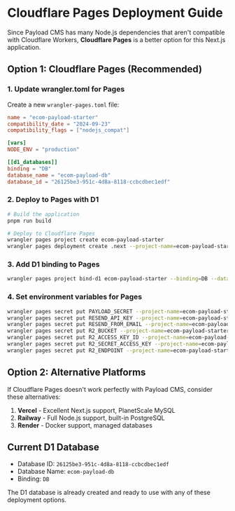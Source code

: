 # Cloudflare Pages Deployment Guide

Since Payload CMS has many Node.js dependencies that aren't compatible with Cloudflare Workers, **Cloudflare Pages** is a better option for this Next.js application.

## Option 1: Cloudflare Pages (Recommended)

### 1. Update wrangler.toml for Pages
Create a new `wrangler-pages.toml` file:

```toml
name = "ecom-payload-starter"
compatibility_date = "2024-09-23"
compatibility_flags = ["nodejs_compat"]

[vars]
NODE_ENV = "production"

[[d1_databases]]
binding = "DB"
database_name = "ecom-payload-db"
database_id = "26125be3-951c-4d8a-8118-ccbcdbec1edf"
```

### 2. Deploy to Pages with D1
```bash
# Build the application
pnpm run build

# Deploy to Cloudflare Pages
wrangler pages project create ecom-payload-starter
wrangler pages deployment create .next --project-name=ecom-payload-starter
```

### 3. Add D1 binding to Pages
```bash
wrangler pages project bind-d1 ecom-payload-starter --binding=DB --database=ecom-payload-db
```

### 4. Set environment variables for Pages
```bash
wrangler pages secret put PAYLOAD_SECRET --project-name=ecom-payload-starter
wrangler pages secret put RESEND_API_KEY --project-name=ecom-payload-starter
wrangler pages secret put RESEND_FROM_EMAIL --project-name=ecom-payload-starter
wrangler pages secret put R2_BUCKET --project-name=ecom-payload-starter
wrangler pages secret put R2_ACCESS_KEY_ID --project-name=ecom-payload-starter
wrangler pages secret put R2_SECRET_ACCESS_KEY --project-name=ecom-payload-starter
wrangler pages secret put R2_ENDPOINT --project-name=ecom-payload-starter
```

## Option 2: Alternative Platforms

If Cloudflare Pages doesn't work perfectly with Payload CMS, consider these alternatives:

1. **Vercel** - Excellent Next.js support, PlanetScale MySQL
2. **Railway** - Full Node.js support, built-in PostgreSQL
3. **Render** - Docker support, managed databases

## Current D1 Database
- Database ID: `26125be3-951c-4d8a-8118-ccbcdbec1edf`
- Database Name: `ecom-payload-db`
- Binding: `DB`

The D1 database is already created and ready to use with any of these deployment options.